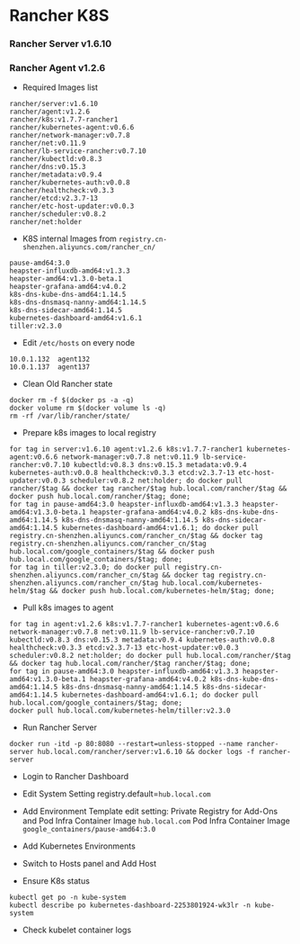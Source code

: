 # Rancher K8S
### Rancher Server v1.6.10
### Rancher Agent v1.2.6

* Required Images list
```
rancher/server:v1.6.10
rancher/agent:v1.2.6
rancher/k8s:v1.7.7-rancher1
rancher/kubernetes-agent:v0.6.6
rancher/network-manager:v0.7.8
rancher/net:v0.11.9
rancher/lb-service-rancher:v0.7.10
rancher/kubectld:v0.8.3
rancher/dns:v0.15.3
rancher/metadata:v0.9.4
rancher/kubernetes-auth:v0.0.8
rancher/healthcheck:v0.3.3
rancher/etcd:v2.3.7-13
rancher/etc-host-updater:v0.0.3
rancher/scheduler:v0.8.2
rancher/net:holder
```
* K8S internal Images from `registry.cn-shenzhen.aliyuncs.com/rancher_cn/`
```
pause-amd64:3.0
heapster-influxdb-amd64:v1.3.3
heapster-amd64:v1.3.0-beta.1
heapster-grafana-amd64:v4.0.2
k8s-dns-kube-dns-amd64:1.14.5
k8s-dns-dnsmasq-nanny-amd64:1.14.5
k8s-dns-sidecar-amd64:1.14.5
kubernetes-dashboard-amd64:v1.6.1
tiller:v2.3.0
```

* Edit `/etc/hosts` on every node
```
10.0.1.132  agent132
10.0.1.137  agent137
```

* Clean Old Rancher state
```
docker rm -f $(docker ps -a -q)
docker volume rm $(docker volume ls -q)
rm -rf /var/lib/rancher/state/
```

* Prepare k8s images to local registry
```
for tag in server:v1.6.10 agent:v1.2.6 k8s:v1.7.7-rancher1 kubernetes-agent:v0.6.6 network-manager:v0.7.8 net:v0.11.9 lb-service-rancher:v0.7.10 kubectld:v0.8.3 dns:v0.15.3 metadata:v0.9.4 kubernetes-auth:v0.0.8 healthcheck:v0.3.3 etcd:v2.3.7-13 etc-host-updater:v0.0.3 scheduler:v0.8.2 net:holder; do docker pull rancher/$tag && docker tag rancher/$tag hub.local.com/rancher/$tag && docker push hub.local.com/rancher/$tag; done;
for tag in pause-amd64:3.0 heapster-influxdb-amd64:v1.3.3 heapster-amd64:v1.3.0-beta.1 heapster-grafana-amd64:v4.0.2 k8s-dns-kube-dns-amd64:1.14.5 k8s-dns-dnsmasq-nanny-amd64:1.14.5 k8s-dns-sidecar-amd64:1.14.5 kubernetes-dashboard-amd64:v1.6.1; do docker pull registry.cn-shenzhen.aliyuncs.com/rancher_cn/$tag && docker tag registry.cn-shenzhen.aliyuncs.com/rancher_cn/$tag hub.local.com/google_containers/$tag && docker push hub.local.com/google_containers/$tag; done;
for tag in tiller:v2.3.0; do docker pull registry.cn-shenzhen.aliyuncs.com/rancher_cn/$tag && docker tag registry.cn-shenzhen.aliyuncs.com/rancher_cn/$tag hub.local.com/kubernetes-helm/$tag && docker push hub.local.com/kubernetes-helm/$tag; done;
```

* Pull k8s images to agent
```
for tag in agent:v1.2.6 k8s:v1.7.7-rancher1 kubernetes-agent:v0.6.6 network-manager:v0.7.8 net:v0.11.9 lb-service-rancher:v0.7.10 kubectld:v0.8.3 dns:v0.15.3 metadata:v0.9.4 kubernetes-auth:v0.0.8 healthcheck:v0.3.3 etcd:v2.3.7-13 etc-host-updater:v0.0.3 scheduler:v0.8.2 net:holder; do docker pull hub.local.com/rancher/$tag && docker tag hub.local.com/rancher/$tag rancher/$tag; done;
for tag in pause-amd64:3.0 heapster-influxdb-amd64:v1.3.3 heapster-amd64:v1.3.0-beta.1 heapster-grafana-amd64:v4.0.2 k8s-dns-kube-dns-amd64:1.14.5 k8s-dns-dnsmasq-nanny-amd64:1.14.5 k8s-dns-sidecar-amd64:1.14.5 kubernetes-dashboard-amd64:v1.6.1; do docker pull hub.local.com/google_containers/$tag; done;
docker pull hub.local.com/kubernetes-helm/tiller:v2.3.0
```

* Run Rancher Server
```
docker run -itd -p 80:8080 --restart=unless-stopped --name rancher-server hub.local.com/rancher/server:v1.6.10 && docker logs -f rancher-server
```
* Login to Rancher Dashboard

* Edit System Setting
registry.default=`hub.local.com`
* Add Environment Template
edit setting:
Private Registry for Add-Ons and Pod Infra Container Image
`hub.local.com`
Pod Infra Container Image
`google_containers/pause-amd64:3.0`

* Add Kubernetes Environments

* Switch to Hosts panel and Add Host

* Ensure K8s status
```
kubectl get po -n kube-system
kubectl describe po kubernetes-dashboard-2253801924-wk3lr -n kube-system
```

* Check kubelet container logs
